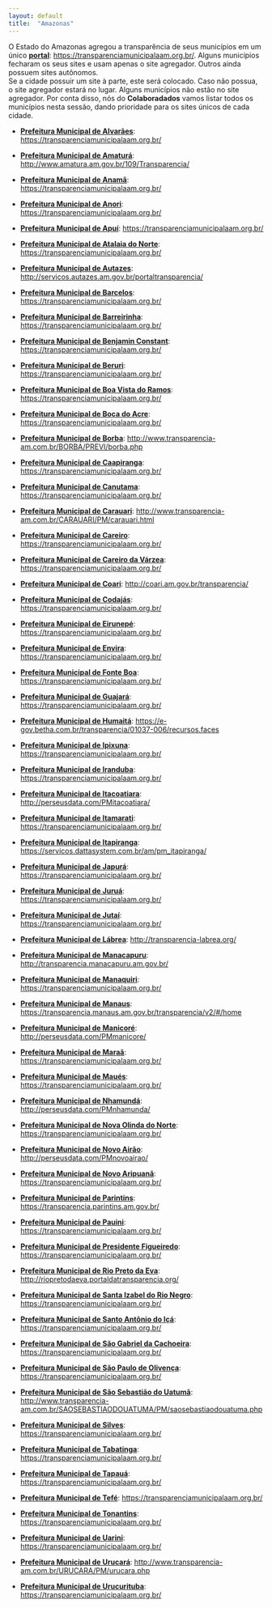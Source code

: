 ```yaml
---
layout: default
title:  "Amazonas"
---
```


O Estado do Amazonas agregou a transparência de seus municípios em um único **[portal](https://transparenciamunicipalaam.org.br/)**: https://transparenciamunicipalaam.org.br/. Alguns municípios fecharam os seus sites e usam apenas o site agregador. Outros ainda possuem sites autônomos.  
Se a cidade possuir um site à parte, este será colocado. Caso não possua, o site agregador estará no lugar. Alguns municípios não estão no site agregador. Por conta disso, nós do **Colaboradados** vamos listar todos os municípios nesta sessão, dando prioridade para os sites únicos de cada cidade.

-   **[Prefeitura Municipal de Alvarães](https://transparenciamunicipalaam.org.br/)**: https://transparenciamunicipalaam.org.br/

-   **[Prefeitura Municipal de Amaturá](http://www.amatura.am.gov.br/109/Transparencia/)**: http://www.amatura.am.gov.br/109/Transparencia/

-   **[Prefeitura Municipal de Anamã](https://transparenciamunicipalaam.org.br/)**: https://transparenciamunicipalaam.org.br/

-   **[Prefeitura Municipal de Anori](https://transparenciamunicipalaam.org.br/)**: https://transparenciamunicipalaam.org.br/

-   **[Prefeitura Municipal de Apuí](https://transparenciamunicipalaam.org.br/)**: https://transparenciamunicipalaam.org.br/

-   **[Prefeitura Municipal de Atalaia do Norte](https://transparenciamunicipalaam.org.br/)**: https://transparenciamunicipalaam.org.br/

-   **[Prefeitura Municipal de Autazes](http://servicos.autazes.am.gov.br/portaltransparencia/)**: http://servicos.autazes.am.gov.br/portaltransparencia/

-   **[Prefeitura Municipal de Barcelos](https://transparenciamunicipalaam.org.br/)**: https://transparenciamunicipalaam.org.br/

-   **[Prefeitura Municipal de Barreirinha](https://transparenciamunicipalaam.org.br/)**: https://transparenciamunicipalaam.org.br/

-   **[Prefeitura Municipal de Benjamin Constant](https://transparenciamunicipalaam.org.br/)**: https://transparenciamunicipalaam.org.br/

-   **[Prefeitura Municipal de Beruri](https://transparenciamunicipalaam.org.br/)**: https://transparenciamunicipalaam.org.br/

-   **[Prefeitura Municipal de Boa Vista do Ramos](https://transparenciamunicipalaam.org.br/)**: https://transparenciamunicipalaam.org.br/

-   **[Prefeitura Municipal de Boca do Acre](https://transparenciamunicipalaam.org.br/)**: https://transparenciamunicipalaam.org.br/

-   **[Prefeitura Municipal de Borba](http://www.transparencia-am.com.br/BORBA/PREVI/borba.php)**: http://www.transparencia-am.com.br/BORBA/PREVI/borba.php

-   **[Prefeitura Municipal de Caapiranga](https://transparenciamunicipalaam.org.br/)**: https://transparenciamunicipalaam.org.br/

-   **[Prefeitura Municipal de Canutama](https://transparenciamunicipalaam.org.br/)**: https://transparenciamunicipalaam.org.br/

-   **[Prefeitura Municipal de Carauari](http://www.transparencia-am.com.br/CARAUARI/PM/carauari.html)**: http://www.transparencia-am.com.br/CARAUARI/PM/carauari.html

-   **[Prefeitura Municipal de Careiro](https://transparenciamunicipalaam.org.br/)**: https://transparenciamunicipalaam.org.br/

-   **[Prefeitura Municipal de Careiro da Várzea](https://transparenciamunicipalaam.org.br/)**: https://transparenciamunicipalaam.org.br/

-   **[Prefeitura Municipal de Coari](http://coari.am.gov.br/transparencia/)**: http://coari.am.gov.br/transparencia/

-   **[Prefeitura Municipal de Codajás](https://transparenciamunicipalaam.org.br/)**: https://transparenciamunicipalaam.org.br/

-   **[Prefeitura Municipal de Eirunepé](https://transparenciamunicipalaam.org.br/)**: https://transparenciamunicipalaam.org.br/

-   **[Prefeitura Municipal de Envira](https://transparenciamunicipalaam.org.br/)**: https://transparenciamunicipalaam.org.br/

-   **[Prefeitura Municipal de Fonte Boa](https://transparenciamunicipalaam.org.br/)**: https://transparenciamunicipalaam.org.br/

-   **[Prefeitura Municipal de Guajará](https://transparenciamunicipalaam.org.br/)**: https://transparenciamunicipalaam.org.br/

-   **[Prefeitura Municipal de Humaitá](https://e-gov.betha.com.br/transparencia/01037-006/recursos.faces)**: https://e-gov.betha.com.br/transparencia/01037-006/recursos.faces

-   **[Prefeitura Municipal de Ipixuna](https://transparenciamunicipalaam.org.br/)**: https://transparenciamunicipalaam.org.br/

-   **[Prefeitura Municipal de Iranduba](https://transparenciamunicipalaam.org.br/)**: https://transparenciamunicipalaam.org.br/

-   **[Prefeitura Municipal de Itacoatiara](http://perseusdata.com/PMitacoatiara/)**: http://perseusdata.com/PMitacoatiara/

-   **[Prefeitura Municipal de Itamarati](https://transparenciamunicipalaam.org.br/)**: https://transparenciamunicipalaam.org.br/

-   **[Prefeitura Municipal de Itapiranga](https://servicos.dattasystem.com.br/am/pm_itapiranga/)**: https://servicos.dattasystem.com.br/am/pm_itapiranga/

-   **[Prefeitura Municipal de Japurá](https://transparenciamunicipalaam.org.br/)**: https://transparenciamunicipalaam.org.br/

-   **[Prefeitura Municipal de Juruá](https://transparenciamunicipalaam.org.br/)**: https://transparenciamunicipalaam.org.br/

-   **[Prefeitura Municipal de Jutaí](https://transparenciamunicipalaam.org.br/)**: https://transparenciamunicipalaam.org.br/

-   **[Prefeitura Municipal de Lábrea](http://transparencia-labrea.org/)**: http://transparencia-labrea.org/

-   **[Prefeitura Municipal de Manacapuru](http://transparencia.manacapuru.am.gov.br/)**: http://transparencia.manacapuru.am.gov.br/

-   **[Prefeitura Municipal de Manaquiri](https://transparenciamunicipalaam.org.br/)**: https://transparenciamunicipalaam.org.br/

-   **[Prefeitura Municipal de Manaus](https://transparencia.manaus.am.gov.br/transparencia/v2/#/home)**: https://transparencia.manaus.am.gov.br/transparencia/v2/#/home

-   **[Prefeitura Municipal de Manicoré](http://perseusdata.com/PMmanicore/)**: http://perseusdata.com/PMmanicore/

-   **[Prefeitura Municipal de Maraã](https://transparenciamunicipalaam.org.br/)**: https://transparenciamunicipalaam.org.br/

-   **[Prefeitura Municipal de Maués](https://transparenciamunicipalaam.org.br/)**: https://transparenciamunicipalaam.org.br/

-   **[Prefeitura Municipal de Nhamundá](http://perseusdata.com/PMnhamunda/)**: http://perseusdata.com/PMnhamunda/

-   **[Prefeitura Municipal de Nova Olinda do Norte](https://transparenciamunicipalaam.org.br/)**: https://transparenciamunicipalaam.org.br/

-   **[Prefeitura Municipal de Novo Airão](http://perseusdata.com/PMnovoairao/)**: http://perseusdata.com/PMnovoairao/

-   **[Prefeitura Municipal de Novo Aripuanã](https://transparenciamunicipalaam.org.br/)**: https://transparenciamunicipalaam.org.br/

-   **[Prefeitura Municipal de Parintins](https://transparencia.parintins.am.gov.br/)**: https://transparencia.parintins.am.gov.br/

-   **[Prefeitura Municipal de Pauini](https://transparenciamunicipalaam.org.br/)**: https://transparenciamunicipalaam.org.br/

-   **[Prefeitura Municipal de Presidente Figueiredo](https://transparenciamunicipalaam.org.br/)**: https://transparenciamunicipalaam.org.br/

-   **[Prefeitura Municipal de Rio Preto da Eva](http://riopretodaeva.portaldatransparencia.org/)**: http://riopretodaeva.portaldatransparencia.org/

-   **[Prefeitura Municipal de Santa Izabel do Rio Negro](https://transparenciamunicipalaam.org.br/)**: https://transparenciamunicipalaam.org.br/

-   **[Prefeitura Municipal de Santo Antônio do Içá](https://transparenciamunicipalaam.org.br/)**: https://transparenciamunicipalaam.org.br/

-   **[Prefeitura Municipal de São Gabriel da Cachoeira](https://transparenciamunicipalaam.org.br/)**: https://transparenciamunicipalaam.org.br/

-   **[Prefeitura Municipal de São Paulo de Olivença](https://transparenciamunicipalaam.org.br/)**: https://transparenciamunicipalaam.org.br/

-   **[Prefeitura Municipal de São Sebastião do Uatumã](http://www.transparencia-am.com.br/SAOSEBASTIAODOUATUMA/PM/saosebastiaodouatuma.php)**: http://www.transparencia-am.com.br/SAOSEBASTIAODOUATUMA/PM/saosebastiaodouatuma.php

-   **[Prefeitura Municipal de Silves](https://transparenciamunicipalaam.org.br/)**: https://transparenciamunicipalaam.org.br/

-   **[Prefeitura Municipal de Tabatinga](https://transparenciamunicipalaam.org.br/)**: https://transparenciamunicipalaam.org.br/

-   **[Prefeitura Municipal de Tapauá](https://transparenciamunicipalaam.org.br/)**: https://transparenciamunicipalaam.org.br/

-   **[Prefeitura Municipal de Tefé](https://transparenciamunicipalaam.org.br/)**: https://transparenciamunicipalaam.org.br/

-   **[Prefeitura Municipal de Tonantins](https://transparenciamunicipalaam.org.br/)**: https://transparenciamunicipalaam.org.br/

-   **[Prefeitura Municipal de Uarini](https://transparenciamunicipalaam.org.br/)**: https://transparenciamunicipalaam.org.br/

-   **[Prefeitura Municipal de Urucará](http://www.transparencia-am.com.br/URUCARA/PM/urucara.php)**: http://www.transparencia-am.com.br/URUCARA/PM/urucara.php

-   **[Prefeitura Municipal de Urucurituba](https://transparenciamunicipalaam.org.br/)**: https://transparenciamunicipalaam.org.br/

